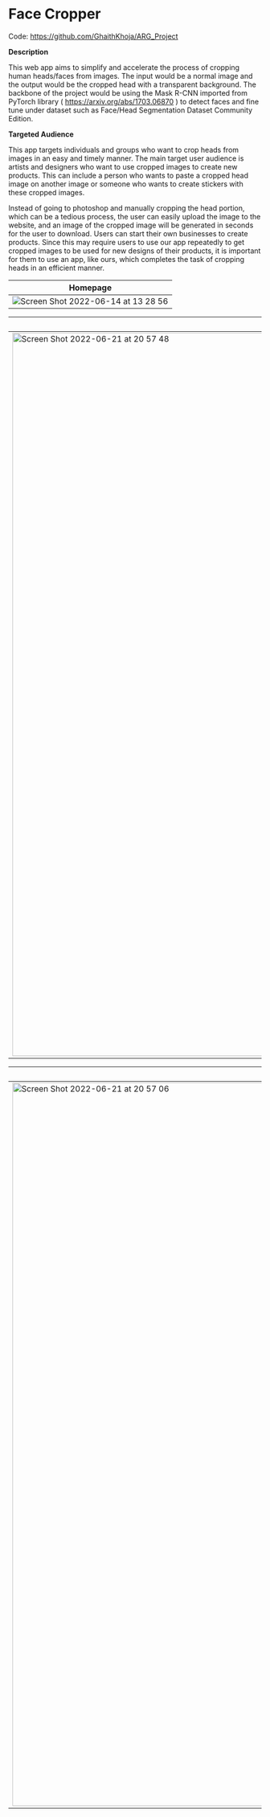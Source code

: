 # Face Cropper

Code: https://github.com/GhaithKhoja/ARG_Project

**Description**

This web app aims to simplify and accelerate the process of cropping human heads/faces from images. The input would be a normal image and the output would be the cropped head with a transparent background. The backbone of the project would be using the Mask R-CNN imported from PyTorch library ( https://arxiv.org/abs/1703.06870 ) to detect faces and fine tune under dataset such as Face/Head Segmentation Dataset Community Edition.

**Targeted Audience**

This app targets individuals and groups who want to crop heads from images in an easy and timely manner. The main target user audience is artists and designers who want to use cropped images to create new products. This can include a person who wants to paste a cropped head image on another image or someone who wants to create stickers with these cropped images.  

Instead of going to photoshop and manually cropping the head portion, which can be a tedious process, the user can easily upload the image to the website, and an image of the cropped image will be generated in seconds for the user to download. Users can start their own businesses to create products. Since this may require users to use our app repeatedly to get cropped images to be used for new designs of their products, it is important for them to use an app, like ours, which completes the task of cropping heads in an efficient manner. 

| Homepage | 
| ------ | 
| <img alt="Screen Shot 2022-06-14 at 13 28 56" src="https://user-images.githubusercontent.com/52717342/173502519-d0fdec68-591f-4d44-9d3b-9b677386918d.png"> |

| Uploading an image | 
| ------ | 
| <img width="1440" alt="Screen Shot 2022-06-21 at 20 57 48" src="https://user-images.githubusercontent.com/52717342/174793863-3fceea26-4c90-4a54-b67a-58a06871d475.png"> |

| Cropped image | 
| ------ | 
| <img width="1440" alt="Screen Shot 2022-06-21 at 20 57 06" src="https://user-images.githubusercontent.com/52717342/174793880-bd825d97-8680-43bc-8e8f-26257ad0caea.png"> |


<!-- `FLASK_APP = FaceRipper flask run` to run the app locally. -->
<!-- ローカルで実行する際のコマンド: `FLASK_APP = FaceRipper flask run` -->

